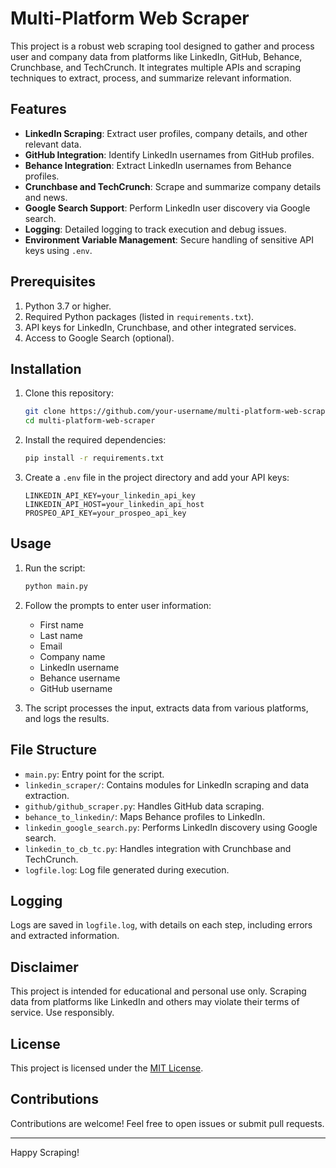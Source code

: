 # Multi-Platform Web Scraper

This project is a robust web scraping tool designed to gather and process user and company data from platforms like LinkedIn, GitHub, Behance, Crunchbase, and TechCrunch. It integrates multiple APIs and scraping techniques to extract, process, and summarize relevant information.

## Features

- **LinkedIn Scraping**: Extract user profiles, company details, and other relevant data.
- **GitHub Integration**: Identify LinkedIn usernames from GitHub profiles.
- **Behance Integration**: Extract LinkedIn usernames from Behance profiles.
- **Crunchbase and TechCrunch**: Scrape and summarize company details and news.
- **Google Search Support**: Perform LinkedIn user discovery via Google search.
- **Logging**: Detailed logging to track execution and debug issues.
- **Environment Variable Management**: Secure handling of sensitive API keys using `.env`.

## Prerequisites

1. Python 3.7 or higher.
2. Required Python packages (listed in `requirements.txt`).
3. API keys for LinkedIn, Crunchbase, and other integrated services.
4. Access to Google Search (optional).

## Installation

1. Clone this repository:
   ```bash
   git clone https://github.com/your-username/multi-platform-web-scraper.git
   cd multi-platform-web-scraper
   ```

2. Install the required dependencies:
   ```bash
   pip install -r requirements.txt
   ```

3. Create a `.env` file in the project directory and add your API keys:
   ```
   LINKEDIN_API_KEY=your_linkedin_api_key
   LINKEDIN_API_HOST=your_linkedin_api_host
   PROSPEO_API_KEY=your_prospeo_api_key
   ```

## Usage

1. Run the script:
   ```bash
   python main.py
   ```

2. Follow the prompts to enter user information:
   - First name
   - Last name
   - Email
   - Company name
   - LinkedIn username
   - Behance username
   - GitHub username

3. The script processes the input, extracts data from various platforms, and logs the results.

## File Structure

- `main.py`: Entry point for the script.
- `linkedin_scraper/`: Contains modules for LinkedIn scraping and data extraction.
- `github/github_scraper.py`: Handles GitHub data scraping.
- `behance_to_linkedin/`: Maps Behance profiles to LinkedIn.
- `linkedin_google_search.py`: Performs LinkedIn discovery using Google search.
- `linkedin_to_cb_tc.py`: Handles integration with Crunchbase and TechCrunch.
- `logfile.log`: Log file generated during execution.

## Logging

Logs are saved in `logfile.log`, with details on each step, including errors and extracted information.

## Disclaimer

This project is intended for educational and personal use only. Scraping data from platforms like LinkedIn and others may violate their terms of service. Use responsibly.

## License

This project is licensed under the [MIT License](LICENSE).

## Contributions

Contributions are welcome! Feel free to open issues or submit pull requests.

---

Happy Scraping!
